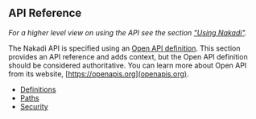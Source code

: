 ## API Reference

_For a higher level view on using the API see the section ["Using Nakadi"](./using.html)._

The Nakadi API is specified using an [Open API definition](https://github.com/zalando/nakadi/blob/nakadi-jvm/api/nakadi-event-bus-api.yaml).  This section provides an API reference and adds context, but the Open API definition should be considered authoritative. You can learn more about Open API from its website, [https://openapis.org](openapis.org).

  - [Definitions](./api-spec-generated/definitions.html)
  - [Paths](./api-spec-generated/paths.html)
  - [Security](./api-spec-generated/security.html)
